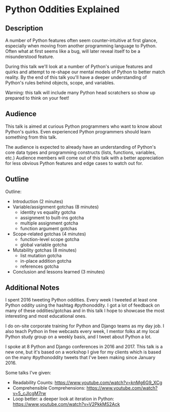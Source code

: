 Python Oddities Explained
=========================

Description
-----------

A number of Python features often seem counter-intuitive at first glance, especially when moving from another programming language to Python. Often what at first seems like a bug, will later reveal itself to be a misunderstood feature.

During this talk we'll look at a number of Python's unique features and quirks and attempt to re-shape our mental models of Python to better match reality. By the end of this talk you'll have a deeper understanding of Python's rules behind objects, scope, and variables.

Warning: this talk will include many Python head scratchers so show up prepared to think on your feet!


Audience
--------

This talk is aimed at curious Python programmers who want to know about Python's quirks. Even experienced Python programmers should learn something from this talk.

The audience is expected to already have an understanding of Python's core data types and programming constructs (lists, functions, variables, etc.) Audience members will come out of this talk with a better appreciation for less obvious Python features and edge cases to watch out for.


Outline
-------

Outline:

- Introduction (2 minutes)
- Variable/assignment gotchas (8 minutes)
  - identity vs equality gotcha
  - assignment to built-ins gotcha
  - multiple assignment gotcha
  - function argument gotchas
- Scope-related gotchas (4 minutes)
  - function-level scope gotcha
  - global variable gotcha
- Mutability gotchas (8 minutes)
  - list mutation gotcha
  - in-place addition gotcha
  - references gotcha
- Conclusion and lessons learned (3 minutes)


Additional Notes
----------------

I spent 2016 tweeting Python oddities. Every week I tweeted at least one Python oddity using the hashtag #pythonoddity. I got a lot of feedback on many of these oddities/gotchas and in this talk I hope to showcase the most interesting and most educational ones.

I do on-site corporate training for Python and Django teams as my day job. I also teach Python in free webcasts every week, I mentor folks at my local Python study group on a weekly basis, and I tweet about Python a lot.

I spoke at 8 Python and Django conferences in 2016 and 2017. This talk is a new one, but it's based on a workshop I give for my clients which is based on the many #pythonoddity tweets that I've been making since January 2016.

Some talks I've given:

- Readability Counts: https://www.youtube.com/watch?v=knMg6G9_XCg
- Comprehensible Comprehensions: https://www.youtube.com/watch?v=5_cJIcgM7rw
- Loop better: a deeper look at iteration in Python: https://www.youtube.com/watch?v=V2PkkMS2Ack
